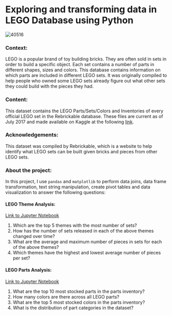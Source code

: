 # Exploring and transforming data in LEGO Database using Python
![40516](https://github.com/lanhoang82/Data-Portfolio-1/assets/47191803/00472e33-7df1-4682-8bbf-904c39b54b95)

### Context:
LEGO is a popular brand of toy building bricks. They are often sold in sets in order to build a specific object. Each set contains a number of parts in different shapes, sizes and colors. This database contains information on which parts are included in different LEGO sets. It was originally compiled to help people who owned some LEGO sets already figure out what other sets they could build with the pieces they had.

### Content:
This dataset contains the LEGO Parts/Sets/Colors and Inventories of every official LEGO set in the Rebrickable database. These files are current as of July 2017 and made available on Kaggle at the following [link](https://www.kaggle.com/datasets/rtatman/lego-database). 

### Acknowledgements:
This dataset was compiled by Rebrickable, which is a website to help identify what LEGO sets can be built given bricks and pieces from other LEGO sets.

### About the project:
In this project, I use `pandas` and `matplotlib` to perform data joins, data frame transformation, text string manipulation, create pivot tables and data visualization to answer the following questions:
#### LEGO Theme Analysis: 
[Link to Jupyter Notebook]([https://github.com/lanhoang82/Data-Portfolio-1/blob/main/5.%20Python%20-%20pandas%20-%20Data%20Manipulation/LEGO%20Database%20-%20Theme%20Analysis.ipynb](https://github.com/lanhoang82/Data-Portfolio-1/blob/main/5.%20Python%20-%20pandas%20-%20Data%20Manipulation/1.%20LEGO%20Database%20-%20Theme%20Analysis.ipynb))

1. Which are the top 5 themes with the most number of sets?
2. How has the number of sets released in each of the above themes changed over time?
3. What are the average and maximum number of pieces in sets for each of the above themes?
4. Which themes have the highest and lowest average number of pieces per set?

#### LEGO Parts Analysis:
[Link to Jupyter Notebook]([https://github.com/lanhoang82/Data-Portfolio-1/blob/main/5.%20Python%20-%20pandas%20-%20Data%20Manipulation/2.%20LEGO%20Database%20-%20Parts%20Analysis.ipynb](https://github.com/lanhoang82/Data-Portfolio-1/blob/main/5.%20Python%20-%20pandas%20-%20Data%20Manipulation/2.%20LEGO%20Database%20-%20Parts%20Analysis.ipynb))
1. What are the top 10 most stocked parts in the parts inventory?
2. How many colors are there across all LEGO parts?
3. What are the top 5 most stocked colors in the parts inventory?
4. What is the distribution of part categories in the dataset?
